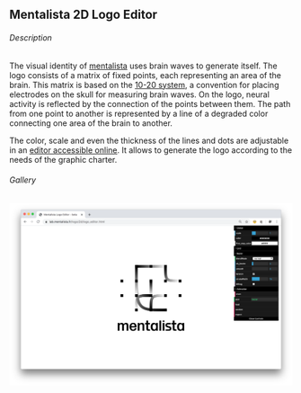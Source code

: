 ## Mentalista 2D Logo Editor

###### Description

The visual identity of [mentalista](https://mentalista.fr/en/) uses brain waves to generate itself. The logo consists of a matrix of fixed points, each representing an area of the brain. This matrix is based on the [10-20 system](https://en.wikipedia.org/wiki/10%E2%80%9320_system_(EEG)), a convention for placing electrodes on the skull for measuring brain waves. On the logo, neural activity is reflected by the connection of the points between them. The path from one point to another is represented by a line of a degraded color connecting one area of the brain to another.

The color, scale and even the thickness of the lines and dots are adjustable in an [editor accessible online](http://lab.mentalista.fr/logo/2d/logo_editor.html). It allows to generate the logo according to the needs of the graphic charter.

###### Gallery
![Interface](readme-assets/interface.png)